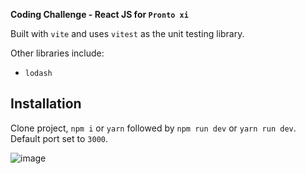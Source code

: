 **Coding Challenge - React JS for `Pronto xi`**

Built with `vite` and uses `vitest` as the unit testing library.

Other libraries include:
- `lodash`


Installation
----
Clone project, `npm i` or `yarn` followed by `npm run dev` or `yarn run dev`. Default port set to `3000`.


![image](https://github.com/dishanfernando91/proton_coding_challenge/assets/50770897/1dd17bfb-9d6b-42a3-9ea4-b6b6e1fba126)

